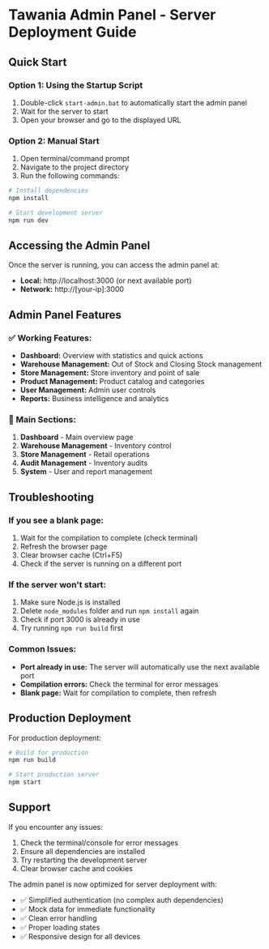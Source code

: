 # Tawania Admin Panel - Server Deployment Guide

## Quick Start

### Option 1: Using the Startup Script
1. Double-click `start-admin.bat` to automatically start the admin panel
2. Wait for the server to start
3. Open your browser and go to the displayed URL

### Option 2: Manual Start
1. Open terminal/command prompt
2. Navigate to the project directory
3. Run the following commands:

```bash
# Install dependencies
npm install

# Start development server
npm run dev
```

## Accessing the Admin Panel

Once the server is running, you can access the admin panel at:
- **Local:** http://localhost:3000 (or next available port)
- **Network:** http://[your-ip]:3000

## Admin Panel Features

### ✅ Working Features:
- **Dashboard:** Overview with statistics and quick actions
- **Warehouse Management:** Out of Stock and Closing Stock management
- **Store Management:** Store inventory and point of sale
- **Product Management:** Product catalog and categories
- **User Management:** Admin user controls
- **Reports:** Business intelligence and analytics

### 🎯 Main Sections:
1. **Dashboard** - Main overview page
2. **Warehouse Management** - Inventory control
3. **Store Management** - Retail operations
4. **Audit Management** - Inventory audits
5. **System** - User and report management

## Troubleshooting

### If you see a blank page:
1. Wait for the compilation to complete (check terminal)
2. Refresh the browser page
3. Clear browser cache (Ctrl+F5)
4. Check if the server is running on a different port

### If the server won't start:
1. Make sure Node.js is installed
2. Delete `node_modules` folder and run `npm install` again
3. Check if port 3000 is already in use
4. Try running `npm run build` first

### Common Issues:
- **Port already in use:** The server will automatically use the next available port
- **Compilation errors:** Check the terminal for error messages
- **Blank page:** Wait for compilation to complete, then refresh

## Production Deployment

For production deployment:

```bash
# Build for production
npm run build

# Start production server
npm start
```

## Support

If you encounter any issues:
1. Check the terminal/console for error messages
2. Ensure all dependencies are installed
3. Try restarting the development server
4. Clear browser cache and cookies

The admin panel is now optimized for server deployment with:
- ✅ Simplified authentication (no complex auth dependencies)
- ✅ Mock data for immediate functionality
- ✅ Clean error handling
- ✅ Proper loading states
- ✅ Responsive design for all devices
